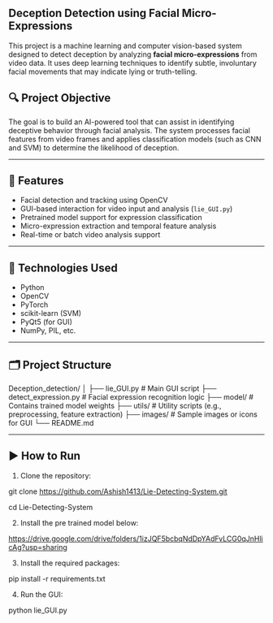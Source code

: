 ## Deception Detection using Facial Micro-Expressions 

This project is a machine learning and computer vision-based system designed to detect deception by analyzing **facial micro-expressions** from video data. It uses deep learning techniques to identify subtle, involuntary facial movements that may indicate lying or truth-telling.

## 🔍 Project Objective

The goal is to build an AI-powered tool that can assist in identifying deceptive behavior through facial analysis. The system processes facial features from video frames and applies classification models (such as CNN and SVM) to determine the likelihood of deception.

---

## 🚀 Features

- Facial detection and tracking using OpenCV
- GUI-based interaction for video input and analysis (`lie_GUI.py`)
- Pretrained model support for expression classification
- Micro-expression extraction and temporal feature analysis
- Real-time or batch video analysis support

---

## 🧠 Technologies Used

- Python
- OpenCV
- PyTorch
- scikit-learn (SVM)
- PyQt5 (for GUI)
- NumPy, PIL, etc.

---

## 🗂 Project Structure

Deception_detection/
│
├── lie_GUI.py # Main GUI script
├── detect_expression.py # Facial expression recognition logic
├── model/ # Contains trained model weights
├── utils/ # Utility scripts (e.g., preprocessing, feature extraction)
├── images/ # Sample images or icons for GUI
└── README.md


---

## ▶️ How to Run

1. Clone the repository:

git clone https://github.com/Ashish1413/Lie-Detecting-System.git

cd Lie-Detecting-System

2. Install the pre trained model below:

https://drive.google.com/drive/folders/1izJQF5bcbqNdDpYAdFvLCG0qJnHlicAg?usp=sharing

3. Install the required packages:

pip install -r requirements.txt

4. Run the GUI:

python lie_GUI.py

